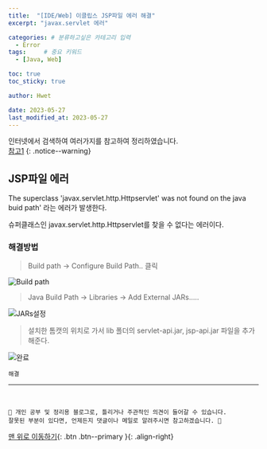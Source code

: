 ```yaml
---
title:  "[IDE/Web] 이클립스 JSP파일 에러 해결"  
excerpt: "javax.servlet 에러"

categories: # 분류하고싶은 카테고리 입력
  - Error
tags:     # 중요 키워드
  - [Java, Web]

toc: true
toc_sticky: true

author: Hwet

date: 2023-05-27
last_modified_at: 2023-05-27
---
```


인터넷에서 검색하여 여러가지를 참고하여 정리하였습니다.    
[참고1](https://m.blog.naver.com/bgpoilkj/221656227898)
{: .notice--warning}

## JSP파일 에러 

The superclass 'javax.servlet.http.Httpservlet' was not found on the java buid path' 라는 에러가 발생한다.

슈퍼클래스인 javax.servlet.http.Httpservlet를 찾을 수 없다는 에러이다.

### 해결방법

> Build path -> Configure Build Path.. 클릭

![Build path](https://github.com/hwet-j/hwet-j.github.io/assets/81364742/59aeca6a-79d6-492c-bdaa-65b53cc0212f)

> Java Build Path -> Libraries -> Add External JARs.....

![JARs설정](https://github.com/hwet-j/hwet-j.github.io/assets/81364742/2db6015a-1ab3-49aa-97f3-a9000ed0d12e)

> 설치한 톰캣의 위치로 가서 lib 폴더의 servlet-api.jar, jsp-api.jar 파일을 추가해준다.

![완료](https://github.com/hwet-j/hwet-j.github.io/assets/81364742/958418ad-c9f9-4f7d-99af-9706346ba644)

`해결`

***

<br>
    
    📢 개인 공부 및 정리용 블로그로, 틀리거나 주관적인 의견이 들어갈 수 있습니다.
    잘못된 부분이 있다면, 언제든지 댓글이나 메일로 알려주시면 참고하겠습니다. 🔔

[맨 위로 이동하기](#){: .btn .btn--primary }{: .align-right}